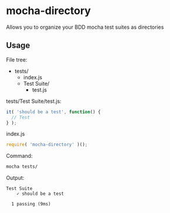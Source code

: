 # mocha-directory
Allows you to organize your BDD mocha test suites as directories

## Usage

File tree:

- tests/
  - index.js
  - Test Suite/
    - test.js

tests/Test Suite/test.js:

```javascript
it( 'should be a test', function() {
  // Test
} );
```

index.js

```javascript
require( 'mocha-directory' )();
```

Command:

```bash
mocha tests/
```

Output:

```
Test Suite
    ✓ should be a test

  1 passing (9ms)
```
